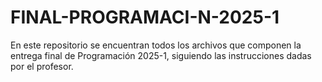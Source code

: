 # FINAL-PROGRAMACI-N-2025-1
En este repositorio se encuentran todos los archivos que componen la entrega final de Programación 2025-1, siguiendo las instrucciones dadas por el profesor.
